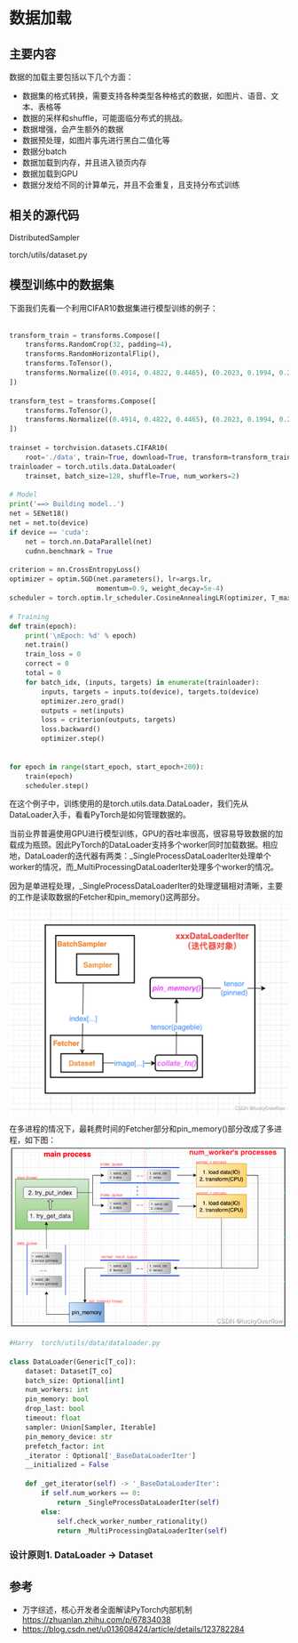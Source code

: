 
# 数据加载

## 主要内容

数据的加载主要包括以下几个方面：
- 数据集的格式转换，需要支持各种类型各种格式的数据，如图片、语音、文本、表格等
- 数据的采样和shuffle，可能面临分布式的挑战。
- 数据增强，会产生额外的数据
- 数据预处理，如图片事先进行黑白二值化等
- 数据分batch
- 数据加载到内存，并且进入锁页内存
- 数据加载到GPU
- 数据分发给不同的计算单元，并且不会重复，且支持分布式训练

## 相关的源代码

DistributedSampler

torch/utils/dataset.py

## 模型训练中的数据集

下面我们先看一个利用CIFAR10数据集进行模型训练的例子：

```Python

transform_train = transforms.Compose([
    transforms.RandomCrop(32, padding=4),
    transforms.RandomHorizontalFlip(),
    transforms.ToTensor(),
    transforms.Normalize((0.4914, 0.4822, 0.4465), (0.2023, 0.1994, 0.2010)),
])

transform_test = transforms.Compose([
    transforms.ToTensor(),
    transforms.Normalize((0.4914, 0.4822, 0.4465), (0.2023, 0.1994, 0.2010)),
])

trainset = torchvision.datasets.CIFAR10(
    root='./data', train=True, download=True, transform=transform_train)
trainloader = torch.utils.data.DataLoader(
    trainset, batch_size=128, shuffle=True, num_workers=2)

# Model
print('==> Building model..')
net = SENet18()
net = net.to(device)
if device == 'cuda':
    net = torch.nn.DataParallel(net)
    cudnn.benchmark = True

criterion = nn.CrossEntropyLoss()
optimizer = optim.SGD(net.parameters(), lr=args.lr,
                      momentum=0.9, weight_decay=5e-4)
scheduler = torch.optim.lr_scheduler.CosineAnnealingLR(optimizer, T_max=200)

# Training
def train(epoch):
    print('\nEpoch: %d' % epoch)
    net.train()
    train_loss = 0
    correct = 0
    total = 0
    for batch_idx, (inputs, targets) in enumerate(trainloader):
        inputs, targets = inputs.to(device), targets.to(device)
        optimizer.zero_grad()
        outputs = net(inputs)
        loss = criterion(outputs, targets)
        loss.backward()
        optimizer.step()


for epoch in range(start_epoch, start_epoch+200):
    train(epoch)
    scheduler.step()

```

在这个例子中，训练使用的是torch.utils.data.DataLoader，我们先从DataLoader入手，看看PyTorch是如何管理数据的。

当前业界普遍使用GPU进行模型训练，GPU的吞吐率很高，很容易导致数据的加载成为瓶颈。因此PyTorch的DataLoader支持多个worker同时加载数据。相应地，DataLoader的迭代器有两类：_SingleProcessDataLoaderIter处理单个worker的情况，而_MultiProcessingDataLoaderIter处理多个worker的情况。

因为是单进程处理，_SingleProcessDataLoaderIter的处理逻辑相对清晰，主要的工作是读取数据的Fetcher和pin_memory()这两部分。
<img src='../images/4.png'>

在多进程的情况下，最耗费时间的Fetcher部分和pin_memory()部分改成了多进程，如下图：
<img src='../images/3.png'>



```Python
#Harry  torch/utils/data/dataloader.py

class DataLoader(Generic[T_co]):
    dataset: Dataset[T_co]
    batch_size: Optional[int]
    num_workers: int
    pin_memory: bool
    drop_last: bool
    timeout: float
    sampler: Union[Sampler, Iterable]
    pin_memory_device: str
    prefetch_factor: int
    _iterator : Optional['_BaseDataLoaderIter']
    __initialized = False

    def _get_iterator(self) -> '_BaseDataLoaderIter':
        if self.num_workers == 0:
            return _SingleProcessDataLoaderIter(self)
        else:
            self.check_worker_number_rationality()
            return _MultiProcessingDataLoaderIter(self)


```
### 设计原则1. DataLoader -> Dataset




## 参考

- 万字综述，核心开发者全面解读PyTorch内部机制 https://zhuanlan.zhihu.com/p/67834038
- https://blog.csdn.net/u013608424/article/details/123782284